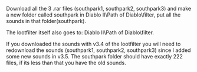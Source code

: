 Download all the 3 .rar files (southpark1, southpark2, southpark3) and make a new folder called southpark in Diablo II\Path of Diablo\filter, put all the sounds in that folder(southpark).

The lootfilter itself also goes to: Diablo II\Path of Diablo\filter.

If you downloaded the sounds with v3.4 of the lootfilter you will need to redownload the sounds (southpark1, southpark2, southpark3) since I added some new sounds in v3.5. The southpark folder should have exactly 222 files, if its less than that you have the old sounds.
